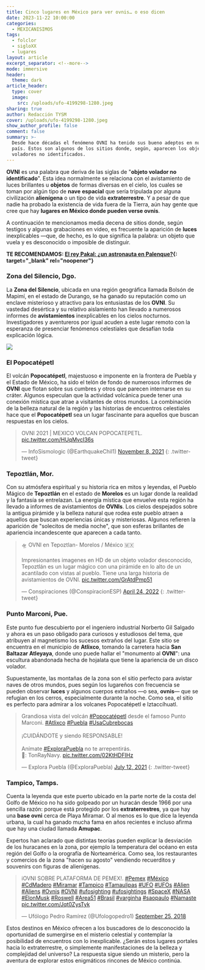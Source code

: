 ```yaml
---
title: Cinco lugares en México para ver ovnis… o eso dicen
date: 2023-11-22 10:00:00
categories:
  - MEXICANISIMOS
tags:
  - folclor
  - sigloXX
  - lugares
layout: article
excerpt_separator: <!--more-->
mode: immersive
header:
  theme: dark
article_header:
  type: cover
  image:
    src: /uploads/ufo-4199298-1280.jpeg
sharing: true
author: Redacción TYSM
cover: /uploads/ufo-4199298-1280.jpeg
show_author_profile: false
comment: false
summary: >-
  Desde hace décadas el fenómeno OVNI ha tenido sus bueno adeptos en nuestro
  país. Estos son algunos de los sitios donde, según, aparecen los objetos
  voladores no identificados.
---
```

**OVNI** es una palabra que deriva de las siglas de "**objeto volador no identificado**". Esta idea normalmente se relaciona con el avistamiento de luces brillantes u **objetos** de formas diversas en el cielo, los cuales se toman por algún tipo de **nave** **espacial** que sería tripulada por alguna civilización **alienígena** o un tipo de vida **extraterrestre**. Y a pesar de que nadie ha probado la existencia de vida fuera de la Tierra, aún hay gente que cree que hay **lugares en México donde pueden verse ovnis**.

A continuación te mencionamos media decena de sitios donde, según testigos y algunas grabaciones en video, es frecuente la aparición de **luces** inexplicables —que, de hecho, es lo que significa la palabra: un objeto que vuela y es desconocido o imposible de distinguir.

**TE RECOMENDAMOS: [El rey Pakal: ¿un astronauta en Palenque?](https://blog.tonoysumariachi.com/historia/2023/09/21/el-rey-pakal-un-astronauta-en-palenque.html){: target="_blank" rel="noopener"}**

### Zona del Silencio, Dgo.

La **Zona del Silencio**, ubicada en una región geográfica llamada Bolsón de Mapimí, en el estado de Durango, se ha ganado su reputación como un enclave misterioso y atractivo para los entusiastas de los **OVNI**. Su vastedad desértica y su relativo aislamiento han llevado a numerosos informes de **avistamientos** inexplicables en los cielos nocturnos. Investigadores y aventureros por igual acuden a este lugar remoto con la esperanza de presenciar fenómenos celestiales que desafían toda explicación lógica.

![](https://upload.wikimedia.org/wikipedia/commons/thumb/e/ef/Zona-del-Silencio.jpg/1024px-Zona-del-Silencio.jpg)

### El Popocatépetl

El volcán **Popocatépetl**, majestuoso e imponente en la frontera de Puebla y el Estado de México, ha sido el telón de fondo de numerosos informes de **OVNI** que flotan sobre sus cumbres y otros que parecen internarse en su cráter. Algunos especulan que la actividad volcánica puede tener una conexión mística que atrae a visitantes de otros mundos. La combinación de la belleza natural de la región y las historias de encuentros celestiales hace que el **Popocatépetl** sea un lugar fascinante para aquellos que buscan respuestas en los cielos.

> OVNI 2021 \| MEXICO VOLCAN POPOCATEPETL. [pic.twitter.com/HUqMvcI36s](https://t.co/HUqMvcI36s)
>
> — InfoSismologic (@EarthquakeChil1) [November 8, 2021](https://twitter.com/EarthquakeChil1/status/1457502238364999690?ref_src=twsrc%5Etfw)
{: .twitter-tweet}

### Tepoztlán, Mor.

Con su atmósfera espiritual y su historia rica en mitos y leyendas, el Pueblo Mágico de **Tepoztlán** en el estado de **Morelos** es un lugar donde la realidad y la fantasía se entrelazan. La energía mística que envuelve esta región ha llevado a informes de avistamientos de **OVNIs**. Los cielos despejados sobre la antigua pirámide y la belleza natural que rodea este pueblo atraen a aquellos que buscan experiencias únicas y misteriosas. Algunos refieren la aparición de "solecitos de media noche", que son esferas brillantes de apariencia incandescente que aparecen a cada tanto.

> 🛸 OVNI en Tepoztlan- Morelos / México 🇲🇽<br><br>Impresionantes imagenes en HD de un objeto volador desconocido, Tepoztlán es un lugar mágico con una pirámide en lo alto de un acantilado con vistas al pueblo. Tiene una larga historia de avistamientos de OVNI. [pic.twitter.com/GrAtdPmp51](https://t.co/GrAtdPmp51)
>
> — Conspiraciones (@ConspiracionESP) [April 24, 2022](https://twitter.com/ConspiracionESP/status/1518220781523660800?ref_src=twsrc%5Etfw)
{: .twitter-tweet}

### Punto Marconi, Pue.

Este punto fue descubierto por el ingeniero industrial Norberto Gil Salgado y ahora es un paso obligado para curiosos y estudiosos del tema, que atribuyen al magnetismo los sucesos extraños del lugar. Este sitio se encuentra en el municipio de **Atlixco**, tomando la carretera hacia **San Baltazar Atleyaya**, donde uno puede hallar el "monumento al **OVNI**": una escultura abandonada hecha de hojalata que tiene la apariencia de un disco volador.

Supuestamente, las montañas de la zona son el sitio perfecto para avistar naves de otros mundos, pues según los lugareños con frecuencia se pueden observar **luces** y algunos cuerpos extraños —o sea, **ovnis**— que se refugian en los cerros, especialmente durante la noche. Como sea, el sitio es perfecto para admirar a los volcanes Popocatépetl e Iztaccíhuatl.

> Grandiosa vista del volcán [\#Popocatépetl](https://twitter.com/hashtag/Popocat%C3%A9petl?src=hash&amp;ref_src=twsrc%5Etfw) desde el famoso Punto Marconi. [\#Atlixco](https://twitter.com/hashtag/Atlixco?src=hash&amp;ref_src=twsrc%5Etfw) [\#Puebla](https://twitter.com/hashtag/Puebla?src=hash&amp;ref_src=twsrc%5Etfw) [\#UsaCubrebocas](https://twitter.com/hashtag/UsaCubrebocas?src=hash&amp;ref_src=twsrc%5Etfw)<br><br>¡CUIDÁNDOTE y siendo RESPONSABLE!<br><br>Anímate [\#ExploraPuebla](https://twitter.com/hashtag/ExploraPuebla?src=hash&amp;ref_src=twsrc%5Etfw) no te arrepentirás.<br>📸: TonRayNavy. [pic.twitter.com/02KtHDFIHz](https://t.co/02KtHDFIHz)
>
> — Explora Puebla (@ExploraPuebla) [July 12, 2021](https://twitter.com/ExploraPuebla/status/1414734692759244805?ref_src=twsrc%5Etfw)
{: .twitter-tweet}



### Tampico, Tamps.

Cuenta la leyenda que este puerto ubicado en la parte norte de la costa del Golfo de México no ha sido golpeado por un huracán desde 1966 por una sencilla razón: porque está protegido por los **extraterrestres**, ya que hay una **base ovni** cerca de Playa Miramar. O al menos es lo que dice la leyenda urbana, la cual ha ganado mucha fama en años recientes e incluso afirma que hay una ciudad llamada **Amupac**.

Expertos han aclarado que distintas teorías pueden explicar la desviación de los huracanes en la zona, por ejemplo la temperatura del océano en esta región del Golfo o la orografía de Norteamérica. Como sea, los restaurantes y comercios de la zona "hacen su agosto" vendiendo recuerditos y souvenirs con figuras de alienígenas.

<blockquote class="twitter-tweet"><p lang="es" dir="ltr">iOVNI SOBRE PLATAFORMA DE PEMEX!. <a href="https://twitter.com/hashtag/Pemex?src=hash&amp;ref_src=twsrc%5Etfw">#Pemex</a> <a href="https://twitter.com/hashtag/M%C3%A9xico?src=hash&amp;ref_src=twsrc%5Etfw">#México</a> <a href="https://twitter.com/hashtag/CdMadero?src=hash&amp;ref_src=twsrc%5Etfw">#CdMadero</a> <a href="https://twitter.com/hashtag/Miramar?src=hash&amp;ref_src=twsrc%5Etfw">#Miramar</a> <a href="https://twitter.com/hashtag/Tampico?src=hash&amp;ref_src=twsrc%5Etfw">#Tampico</a> <a href="https://twitter.com/hashtag/Tamaulipas?src=hash&amp;ref_src=twsrc%5Etfw">#Tamaulipas</a> <a href="https://twitter.com/hashtag/UFO?src=hash&amp;ref_src=twsrc%5Etfw">#UFO</a> <a href="https://twitter.com/hashtag/UFOs?src=hash&amp;ref_src=twsrc%5Etfw">#UFOs</a> <a href="https://twitter.com/hashtag/Alien?src=hash&amp;ref_src=twsrc%5Etfw">#Alien</a> <a href="https://twitter.com/hashtag/Aliens?src=hash&amp;ref_src=twsrc%5Etfw">#Aliens</a> <a href="https://twitter.com/hashtag/Ovnis?src=hash&amp;ref_src=twsrc%5Etfw">#Ovnis</a> <a href="https://twitter.com/hashtag/OVNI?src=hash&amp;ref_src=twsrc%5Etfw">#OVNI</a> <a href="https://twitter.com/hashtag/ufosighting?src=hash&amp;ref_src=twsrc%5Etfw">#ufosighting</a> <a href="https://twitter.com/hashtag/ufosightings?src=hash&amp;ref_src=twsrc%5Etfw">#ufosightings</a> <a href="https://twitter.com/hashtag/SpaceX?src=hash&amp;ref_src=twsrc%5Etfw">#SpaceX</a> <a href="https://twitter.com/hashtag/NASA?src=hash&amp;ref_src=twsrc%5Etfw">#NASA</a> <a href="https://twitter.com/hashtag/ElonMusk?src=hash&amp;ref_src=twsrc%5Etfw">#ElonMusk</a> <a href="https://twitter.com/hashtag/Roswell?src=hash&amp;ref_src=twsrc%5Etfw">#Roswell</a> <a href="https://twitter.com/hashtag/Area51?src=hash&amp;ref_src=twsrc%5Etfw">#Area51</a> <a href="https://twitter.com/hashtag/Brasil?src=hash&amp;ref_src=twsrc%5Etfw">#Brasil</a> <a href="https://twitter.com/hashtag/varginha?src=hash&amp;ref_src=twsrc%5Etfw">#varginha</a> <a href="https://twitter.com/hashtag/saopaulo?src=hash&amp;ref_src=twsrc%5Etfw">#saopaulo</a> <a href="https://twitter.com/hashtag/Namaste?src=hash&amp;ref_src=twsrc%5Etfw">#Namaste</a> <a href="https://t.co/Jqt0ZysTyk">pic.twitter.com/Jqt0ZysTyk</a></p>&mdash; Ufólogo Pedro Ramírez (@Ufologopedro1) <a href="https://twitter.com/Ufologopedro1/status/1044421628988469248?ref_src=twsrc%5Etfw">September 25, 2018</a></blockquote> <script async src="https://platform.twitter.com/widgets.js" charset="utf-8"></script>

Estos destinos en México ofrecen a los buscadores de lo desconocido la oportunidad de sumergirse en el misterio celestial y contemplar la posibilidad de encuentros con lo inexplicable. ¿Serán estos lugares portales hacia lo extraterrestre, o simplemente manifestaciones de la belleza y complejidad del universo? La respuesta sigue siendo un misterio, pero la aventura de explorar estos enigmáticos rincones de México continúa.